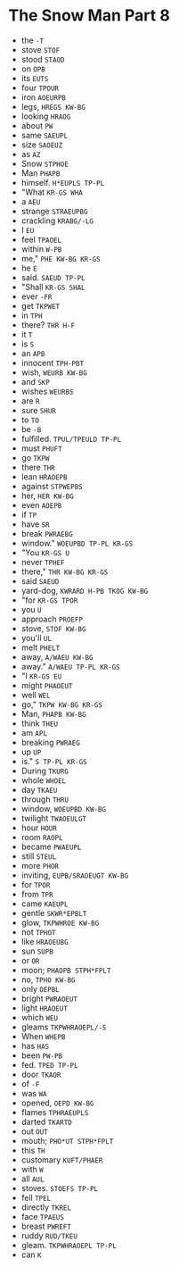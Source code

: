 # The Snow Man Part 8

* the `-T`
* stove `STOF`
* stood `STAOD`
* on `OPB`
* its `EUTS`
* four `TPOUR`
* iron `AOEURPB`
* legs, `HREGS KW-BG`
* looking `HRAOG`
* about `PW`
* same `SAEUPL`
* size `SAOEUZ`
* as `AZ`
* Snow `STPHOE`
* Man `PHAPB`
* himself. `H*EUPLS TP-PL`
* "What `KR-GS WHA`
* a `AEU`
* strange `STRAEUPBG`
* crackling `KRABG/-LG`
* I `EU`
* feel `TPAOEL`
* within `W-PB`
* me," `PHE KW-BG KR-GS`
* he `E`
* said. `SAEUD TP-PL`
* "Shall `KR-GS SHAL`
* ever `-FR`
* get `TKPWET`
* in `TPH`
* there? `THR H-F`
* it `T`
* is `S`
* an `APB`
* innocent `TPH-PBT`
* wish, `WEURB KW-BG`
* and `SKP`
* wishes `WEURBS`
* are `R`
* sure `SHUR`
* to `TO`
* be `-B`
* fulfilled. `TPUL/TPEULD TP-PL`
* must `PHUFT`
* go `TKPW`
* there `THR`
* lean `HRAOEPB`
* against `STPWEPBS`
* her, `HER KW-BG`
* even `AOEPB`
* if `TP`
* have `SR`
* break `PWRAEBG`
* window." `WOEUPBD TP-PL KR-GS`
* "You `KR-GS U`
* never `TPHEF`
* there," `THR KW-BG KR-GS`
* said `SAEUD`
* yard-dog, `KWRARD H-PB TKOG KW-BG`
* "for `KR-GS TPOR`
* you `U`
* approach `PROEFP`
* stove, `STOF KW-BG`
* you'll `UL`
* melt `PHELT`
* away, `A/WAEU KW-BG`
* away." `A/WAEU TP-PL KR-GS`
* "I `KR-GS EU`
* might `PHAOEUT`
* well `WEL`
* go," `TKPW KW-BG KR-GS`
* Man, `PHAPB KW-BG`
* think `THEU`
* am `APL`
* breaking `PWRAEG`
* up `UP`
* is." `S TP-PL KR-GS`
* During `TKURG`
* whole `WHOEL`
* day `TKAEU`
* through `THRU`
* window, `WOEUPBD KW-BG`
* twilight `TWAOEULGT`
* hour `HOUR`
* room `RAOPL`
* became `PWAEUPL`
* still `STEUL`
* more `PHOR`
* inviting, `EUPB/SRAOEUGT KW-BG`
* for `TPOR`
* from `TPR`
* came `KAEUPL`
* gentle `SKWR*EPBLT`
* glow, `TKPWHROE KW-BG`
* not `TPHOT`
* like `HRAOEUBG`
* sun `SUPB`
* or `OR`
* moon; `PHAOPB STPH*FPLT`
* no, `TPHO KW-BG`
* only `OEPBL`
* bright `PWRAOEUT`
* light `HRAOEUT`
* which `WEU`
* gleams `TKPWHRAOEPL/-S`
* When `WHEPB`
* has `HAS`
* been `PW-PB`
* fed. `TPED TP-PL`
* door `TKAOR`
* of `-F`
* was `WA`
* opened, `OEPD KW-BG`
* flames `TPHRAEUPLS`
* darted `TKARTD`
* out `OUT`
* mouth; `PHO*UT STPH*FPLT`
* this `TH`
* customary `KUFT/PHAER`
* with `W`
* all `AUL`
* stoves. `STOEFS TP-PL`
* fell `TPEL`
* directly `TKREL`
* face `TPAEUS`
* breast `PWREFT`
* ruddy `RUD/TKEU`
* gleam. `TKPWHRAOEPL TP-PL`
* can `K`
